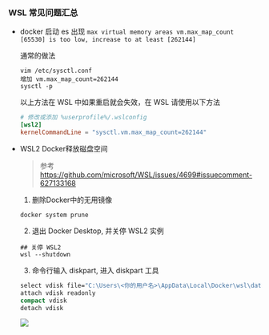 ### WSL 常见问题汇总

* docker 启动 es 出现 `max virtual memory areas vm.max_map_count [65530] is too low, increase to at least [262144]`

  通常的做法
  
  ```shell
  vim /etc/sysctl.conf
  增加 vm.max_map_count=262144
  sysctl -p
  ```
  以上方法在 WSL 中如果重启就会失效，在 WSL 请使用以下方法

  ```conf
  # 修改或添加 %userprofile%/.wslconfig
  [wsl2]
  kernelCommandLine = "sysctl.vm.max_map_count=262144"
  ```

* WSL2 Docker释放磁盘空间
  > 参考 https://github.com/microsoft/WSL/issues/4699#issuecomment-627133168

  1. 删除Docker中的无用镜像
  ```shell
  docker system prune
  ```
  2. 退出 Docker Desktop, 并关停 WSL2 实例
  ```shell
  ## 关停 WSL2
  wsl --shutdown
  ```
  3. 命令行输入 diskpart, 进入 diskpart 工具
  ```cmd
  select vdisk file="C:\Users\<你的用户名>\AppData\Local\Docker\wsl\data\ext4.vhdx"
  attach vdisk readonly
  compact vdisk
  detach vdisk
  ```
  ![](https://ling-root-bucket.oss-cn-hangzhou.aliyuncs.com/picgo/20230519124624.png)
